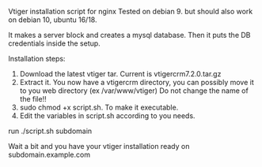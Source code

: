 Vtiger installation script for nginx
Tested on debian 9. but should also work on debian 10, ubuntu 16/18.

It makes a server block and creates a mysql database. Then it puts the DB credentials inside the setup.


Installation steps:

1. Download the latest vtiger tar. Current is vtigercrm7.2.0.tar.gz
2. Extract it. You now have a vtigercrm directory, you can possibly move it to you web directory (ex /var/www/vtiger) 
Do not change the name of the file!!
3. sudo chmod +x script.sh. To make it executable.
4. Edit the variables in script.sh according to you needs.

run ./script.sh subdomain

Wait a bit and you have your vtiger installation ready on subdomain.example.com
